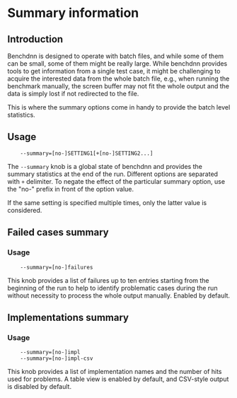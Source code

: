 # Summary information

## Introduction
Benchdnn is designed to operate with batch files, and while some of them can be
small, some of them might be really large. While benchdnn provides tools to get
information from a single test case, it might be challenging to acquire the
interested data from the whole batch file, e.g., when running the benchmark
manually, the screen buffer may not fit the whole output and the data is simply
lost if not redirected to the file.

This is where the summary options come in handy to provide the batch level
statistics.

## Usage
```
    --summary=[no-]SETTING1[+[no-]SETTING2...]
```

The `--summary` knob is a global state of benchdnn and provides the summary
statistics at the end of the run. Different options are separated with `+`
delimiter. To negate the effect of the particular summary option, use the "no-"
prefix in front of the option value.

If the same setting is specified multiple times, only the latter value is
considered.

## Failed cases summary

### Usage
```
    --summary=[no-]failures
```

This knob provides a list of failures up to ten entries starting from the
beginning of the run to help to identify problematic cases during the run
without necessity to process the whole output manually. Enabled by default.

## Implementations summary

### Usage
```
    --summary=[no-]impl
    --summary=[no-]impl-csv
```

This knob provides a list of implementation names and the number of hits used
for problems. A table view is enabled by default, and CSV-style output is
disabled by default.
